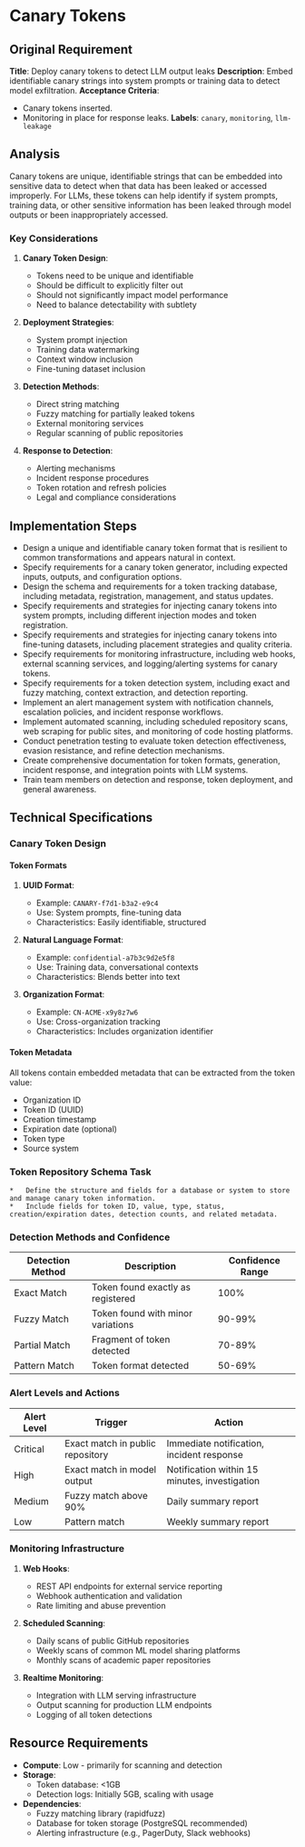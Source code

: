 # Canary Tokens

## Original Requirement

**Title**: Deploy canary tokens to detect LLM output leaks
**Description**:
Embed identifiable canary strings into system prompts or training data to detect model exfiltration.
**Acceptance Criteria**:
* Canary tokens inserted.
* Monitoring in place for response leaks.
**Labels**: `canary`, `monitoring`, `llm-leakage`

## Analysis

Canary tokens are unique, identifiable strings that can be embedded into sensitive data to detect when that data has been leaked or accessed improperly. For LLMs, these tokens can help identify if system prompts, training data, or other sensitive information has been leaked through model outputs or been inappropriately accessed.

### Key Considerations

1. **Canary Token Design**:
   - Tokens need to be unique and identifiable
   - Should be difficult to explicitly filter out
   - Should not significantly impact model performance
   - Need to balance detectability with subtlety

2. **Deployment Strategies**:
   - System prompt injection
   - Training data watermarking
   - Context window inclusion
   - Fine-tuning dataset inclusion

3. **Detection Methods**:
   - Direct string matching
   - Fuzzy matching for partially leaked tokens
   - External monitoring services
   - Regular scanning of public repositories

4. **Response to Detection**:
   - Alerting mechanisms
   - Incident response procedures
   - Token rotation and refresh policies
   - Legal and compliance considerations

## Implementation Steps

- Design a unique and identifiable canary token format that is resilient to common transformations and appears natural in context.
- Specify requirements for a canary token generator, including expected inputs, outputs, and configuration options.
- Design the schema and requirements for a token tracking database, including metadata, registration, management, and status updates.
- Specify requirements and strategies for injecting canary tokens into system prompts, including different injection modes and token registration.
- Specify requirements and strategies for injecting canary tokens into fine-tuning datasets, including placement strategies and quality criteria.
- Specify requirements for monitoring infrastructure, including web hooks, external scanning services, and logging/alerting systems for canary tokens.
- Specify requirements for a token detection system, including exact and fuzzy matching, context extraction, and detection reporting.
- Implement an alert management system with notification channels, escalation policies, and incident response workflows.
- Implement automated scanning, including scheduled repository scans, web scraping for public sites, and monitoring of code hosting platforms.
- Conduct penetration testing to evaluate token detection effectiveness, evasion resistance, and refine detection mechanisms.
- Create comprehensive documentation for token formats, generation, incident response, and integration points with LLM systems.
- Train team members on detection and response, token deployment, and general awareness.

## Technical Specifications

### Canary Token Design

#### Token Formats

1.  **UUID Format**:
    *   Example: `CANARY-f7d1-b3a2-e9c4`
    *   Use: System prompts, fine-tuning data
    *   Characteristics: Easily identifiable, structured

2.  **Natural Language Format**:
    *   Example: `confidential-a7b3c9d2e5f8`
    *   Use: Training data, conversational contexts
    *   Characteristics: Blends better into text

3.  **Organization Format**:
    *   Example: `CN-ACME-x9y8z7w6`
    *   Use: Cross-organization tracking
    *   Characteristics: Includes organization identifier

#### Token Metadata

All tokens contain embedded metadata that can be extracted from the token value:
- Organization ID
- Token ID (UUID)
- Creation timestamp
- Expiration date (optional)
- Token type
- Source system

### Token Repository Schema Task
    *   Define the structure and fields for a database or system to store and manage canary token information.
    *   Include fields for token ID, value, type, status, creation/expiration dates, detection counts, and related metadata.

### Detection Methods and Confidence

| Detection Method | Description | Confidence Range |
|-----------------|-------------|-----------------|
| Exact Match | Token found exactly as registered | 100% |
| Fuzzy Match | Token found with minor variations | 90-99% |
| Partial Match | Fragment of token detected | 70-89% |
| Pattern Match | Token format detected | 50-69% |

### Alert Levels and Actions

| Alert Level | Trigger | Action |
|-------------|---------|--------|
| Critical | Exact match in public repository | Immediate notification, incident response |
| High | Exact match in model output | Notification within 15 minutes, investigation |
| Medium | Fuzzy match above 90% | Daily summary report |
| Low | Pattern match | Weekly summary report |

### Monitoring Infrastructure

1. **Web Hooks**:
   - REST API endpoints for external service reporting
   - Webhook authentication and validation
   - Rate limiting and abuse prevention

2. **Scheduled Scanning**:
   - Daily scans of public GitHub repositories
   - Weekly scans of common ML model sharing platforms
   - Monthly scans of academic paper repositories

3. **Realtime Monitoring**:
   - Integration with LLM serving infrastructure
   - Output scanning for production LLM endpoints
   - Logging of all token detections

## Resource Requirements

- **Compute**: Low - primarily for scanning and detection
- **Storage**: 
  - Token database: <1GB
  - Detection logs: Initially 5GB, scaling with usage
- **Dependencies**:
  - Fuzzy matching library (rapidfuzz)
  - Database for token storage (PostgreSQL recommended)
  - Alerting infrastructure (e.g., PagerDuty, Slack webhooks)
